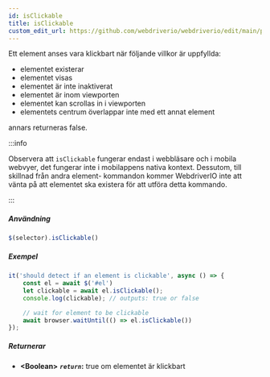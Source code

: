 ```yaml
---
id: isClickable
title: isClickable
custom_edit_url: https://github.com/webdriverio/webdriverio/edit/main/packages/webdriverio/src/commands/element/isClickable.ts
---
```


Ett element anses vara klickbart när följande villkor är uppfyllda:

- elementet existerar
- elementet visas
- elementet är inte inaktiverat
- elementet är inom viewporten
- elementet kan scrollas in i viewporten
- elementets centrum överlappar inte med ett annat element

annars returneras false.

:::info

Observera att `isClickable` fungerar endast i webbläsare och i mobila webvyer,
det fungerar inte i mobilappens nativa kontext. Dessutom, till skillnad från andra element-
kommandon kommer WebdriverIO inte att vänta på att elementet ska existera för att utföra detta kommando.

:::

##### Användning

```js
$(selector).isClickable()
```

##### Exempel

```js title="isClickable.js"
it('should detect if an element is clickable', async () => {
    const el = await $('#el')
    let clickable = await el.isClickable();
    console.log(clickable); // outputs: true or false

    // wait for element to be clickable
    await browser.waitUntil(() => el.isClickable())
});
```

##### Returnerar

- **&lt;Boolean&gt;**
            **<code><var>return</var></code>:**             true om elementet är klickbart